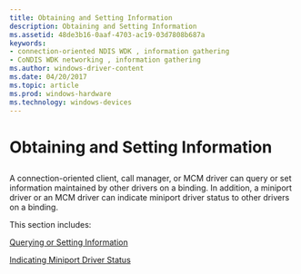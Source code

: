 ```yaml
---
title: Obtaining and Setting Information
description: Obtaining and Setting Information
ms.assetid: 48de3b16-0aaf-4703-ac19-03d7808b687a
keywords:
- connection-oriented NDIS WDK , information gathering
- CoNDIS WDK networking , information gathering
ms.author: windows-driver-content
ms.date: 04/20/2017
ms.topic: article
ms.prod: windows-hardware
ms.technology: windows-devices
---
```


# Obtaining and Setting Information


## <a href="" id="ddk-obtaining-and-setting-information-ng"></a>


A connection-oriented client, call manager, or MCM driver can query or set information maintained by other drivers on a binding. In addition, a miniport driver or an MCM driver can indicate miniport driver status to other drivers on a binding.

This section includes:

[Querying or Setting Information](querying-or-setting-information.md)

[Indicating Miniport Driver Status](indicating-miniport-driver-status.md)

 

 





